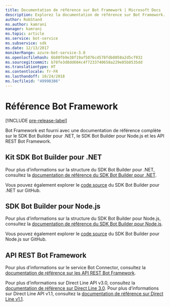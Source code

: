```yaml
---
title: Documentation de référence sur Bot Framework | Microsoft Docs
description: Explorez la documentation de référence sur Bot Framework.
author: RobStand
ms.author: kamrani
manager: kamrani
ms.topic: article
ms.service: bot-service
ms.subservice: sdk
ms.date: 12/13/2017
monikerRange: azure-bot-service-3.0
ms.openlocfilehash: 6b80fb9e38f19af5076cd578fdb8058a2d5cf932
ms.sourcegitcommit: b78fe3d8dd604c4f7233740658a229e85b8535dd
ms.translationtype: HT
ms.contentlocale: fr-FR
ms.lasthandoff: 10/24/2018
ms.locfileid: "49998386"
---
```

# <a name="bot-framework-reference"></a>Référence Bot Framework

[!INCLUDE [pre-release-label](./includes/pre-release-label-v3.md)]

Bot Framework est fourni avec une documentation de référence complète sur le SDK Bot Builder pour .NET, le SDK Bot Builder pour Node.js et les API REST Bot Framework.

## <a name="bot-builder-sdk-for-net"></a>Kit SDK Bot Builder pour .NET
Pour plus d’informations sur la structure du SDK Bot Builder pour .NET, consultez la [documentation de référence du SDK Bot Builder pour .NET](/dotnet/api/).

Vous pouvez également explorer le [code source](https://github.com/Microsoft/BotBuilder/tree/master/CSharp) du SDK Bot Builder pour .NET sur GitHub. 

## <a name="bot-builder-sdk-for-nodejs"></a>SDK Bot Builder pour Node.js
Pour plus d’informations sur la structure du SDK Bot Builder pour Node.js, consultez la [documentation de référence du SDK Bot Builder pour Node.js](https://docs.botframework.com/en-us/node/builder/calling-reference/modules/_botbuilder_d_.html).

Vous pouvez également explorer le [code source](https://github.com/Microsoft/BotBuilder/tree/master/Node) du SDK Bot Builder pour Node.js sur GitHub.

## <a name="bot-framework-rest-apis"></a>API REST Bot Framework
Pour plus d’informations sur le service Bot Connector, consultez la [documentation de référence sur les API REST Bot Framework](~/rest-api/bot-framework-rest-connector-api-reference.md). 

Pour plus d’informations sur Direct Line API v3.0, consultez la [documentation de référence sur Direct Line 3.0](~/rest-api/bot-framework-rest-direct-line-3-0-api-reference.md). Pour plus d’informations sur Direct Line API v1.1, consultez la [documentation de référence sur Direct Line v1.1](~/rest-api/bot-framework-rest-direct-line-1-1-api-reference.md).


